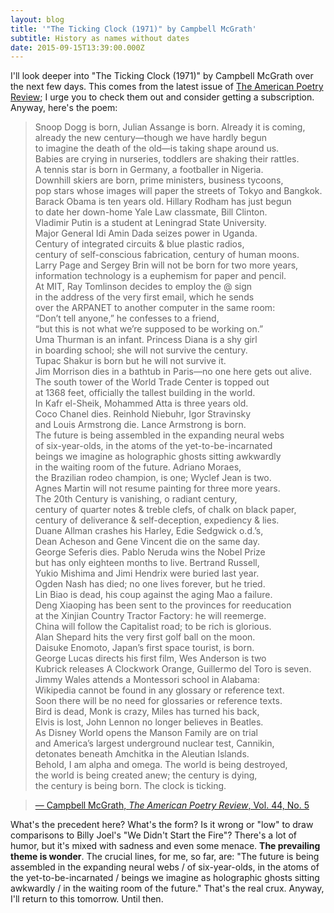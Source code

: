 ```yaml
---
layout: blog
title: '"The Ticking Clock (1971)" by Campbell McGrath'
subtitle: History as names without dates
date: 2015-09-15T13:39:00.000Z
---
```

I'll look deeper into "The Ticking Clock (1971)" by Campbell McGrath over the next few days. This comes from the latest issue of [The American Poetry Review](https://www.aprweb.org/); I urge you to check them out and consider getting a subscription. Anyway, here's the poem:

>Snoop Dogg is born, Julian Assange is born. Already it is coming,  
already the new century—though we have hardly begun  
to imagine the death of the old—is taking shape around us.  
Babies are crying in nurseries, toddlers are shaking their rattles.  
A tennis star is born in Germany, a footballer in Nigeria.  
Downhill skiers are born, prime ministers, business tycoons,  
pop stars whose images will paper the streets of Tokyo and Bangkok.  
Barack Obama is ten years old. Hillary Rodham has just begun  
to date her down-home Yale Law classmate, Bill Clinton.  
Vladimir Putin is a student at Leningrad State University.  
Major General Idi Amin Dada seizes power in Uganda.  
Century of integrated circuits & blue plastic radios,  
century of self-conscious fabrication, century of human moons.  
Larry Page and Sergey Brin will not be born for two more years,  
information technology is a euphemism for paper and pencil.  
At MIT, Ray Tomlinson decides to employ the @ sign  
in the address of the very first email, which he sends  
over the ARPANET to another computer in the same room:  
“Don’t tell anyone,” he confesses to a friend,  
“but this is not what we’re supposed to be working on.”  
Uma Thurman is an infant. Princess Diana is a shy girl  
in boarding school; she will not survive the century.  
Tupac Shakur is born but he will not survive it.  
Jim Morrison dies in a bathtub in Paris—no one here gets out alive.  
The south tower of the World Trade Center is topped out  
at 1368 feet, officially the tallest building in the world.  
In Kafr el-Sheik, Mohammed Atta is three years old.  
Coco Chanel dies. Reinhold Niebuhr, Igor Stravinsky  
and Louis Armstrong die. Lance Armstrong is born.  
The future is being assembled in the expanding neural webs  
of six-year-olds, in the atoms of the yet-to-be-incarnated  
beings we imagine as holographic ghosts sitting awkwardly  
in the waiting room of the future. Adriano Moraes,  
the Brazilian rodeo champion, is one; Wyclef Jean is two.  
Agnes Martin will not resume painting for three more years.  
The 20th Century is vanishing, o radiant century,  
century of quarter notes & treble clefs, of chalk on black paper,  
century of deliverance & self-deception, expediency & lies.  
Duane Allman crashes his Harley, Edie Sedgwick o.d.’s,  
Dean Acheson and Gene Vincent die on the same day.  
George Seferis dies. Pablo Neruda wins the Nobel Prize  
but has only eighteen months to live. Bertrand Russell,  
Yukio Mishima and Jimi Hendrix were buried last year.  
Ogden Nash has died; no one lives forever, but he tried.  
Lin Biao is dead, his coup against the aging Mao a failure.  
Deng Xiaoping has been sent to the provinces for reeducation  
at the Xinjian Country Tractor Factory: he will reemerge.  
China will follow the Capitalist road; to be rich is glorious.  
Alan Shepard hits the very first golf ball on the moon.  
Daisuke Enomoto, Japan’s first space tourist, is born.  
George Lucas directs his first film, Wes Anderson is two  
Kubrick releases A Clockwork Orange, Guillermo del Toro is seven.  
Jimmy Wales attends a Montessori school in Alabama:  
Wikipedia cannot be found in any glossary or reference text.  
Soon there will be no need for glossaries or reference texts.  
Bird is dead, Monk is crazy, Miles has turned his back,  
Elvis is lost, John Lennon no longer believes in Beatles.  
As Disney World opens the Manson Family are on trial  
and America’s largest underground nuclear test, Cannikin,  
detonates beneath Amchitka in the Aleutian Islands.  
Behold, I am alpha and omega. The world is being destroyed,  
the world is being created anew; the century is dying,  
the century is being born. The clock is ticking.  

> [— Campbell McGrath, *The American Poetry Review*, Vol. 44, No. 5](https://www.aprweb.org/poems/the-ticking-clock-1971)

What's the precedent here? What's the form? Is it wrong or "low" to draw comparisons to Billy Joel's "We Didn't Start the Fire"? There's a lot of humor, but it's mixed with sadness and even some menace. **The prevailing theme is wonder**. The crucial lines, for me, so far, are: "The future is being assembled in the expanding neural webs / of six-year-olds, in the atoms of the yet-to-be-incarnated / beings we imagine as holographic ghosts sitting awkwardly / in the waiting room of the future." That's the real crux. Anyway, I'll return to this tomorrow. Until then.

